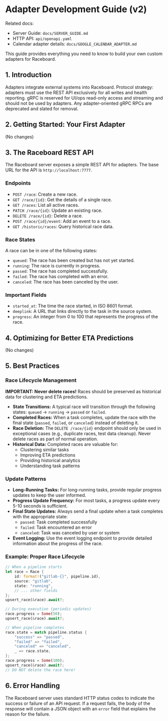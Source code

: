# Adapter Development Guide (v2)

Related docs:
- Server Guide: `docs/SERVER_GUIDE.md`
- HTTP API: `api/openapi.yaml`
- Calendar adapter details: `docs/GOOGLE_CALENDAR_ADAPTER.md`

This guide provides everything you need to know to build your own custom adapters for Raceboard.

## 1. Introduction

Adapters integrate external systems into Raceboard. Protocol strategy: adapters must use the REST API exclusively for all writes and health reporting. gRPC is reserved for UI/ops read-only access and streaming and should not be used by adapters. Any adapter-oriented gRPC RPCs are deprecated and slated for removal.

## 2. Getting Started: Your First Adapter

(No changes)

## 3. The Raceboard REST API

The Raceboard server exposes a simple REST API for adapters. The base URL for the API is `http://localhost:7777`.

### Endpoints

*   `POST /race`: Create a new race.
*   `GET /race/{id}`: Get the details of a single race.
*   `GET /races`: List all active races.
*   `PATCH /race/{id}`: Update an existing race.
*   `DELETE /race/{id}`: Delete a race.
*   `POST /race/{id}/event`: Add an event to a race.
*   `GET /historic/races`: Query historical race data.

### Race States

A race can be in one of the following states:

*   `queued`: The race has been created but has not yet started.
*   `running`: The race is currently in progress.
*   `passed`: The race has completed successfully.
*   `failed`: The race has completed with an error.
*   `canceled`: The race has been canceled by the user.

### Important Fields

*   `started_at`: The time the race started, in ISO 8601 format.
*   `deeplink`: A URL that links directly to the task in the source system.
*   `progress`: An integer from 0 to 100 that represents the progress of the race.

## 4. Optimizing for Better ETA Predictions

(No changes)

## 5. Best Practices

### Race Lifecycle Management

**IMPORTANT: Never delete races!** Races should be preserved as historical data for clustering and ETA predictions.

*   **State Transitions:** A typical race will transition through the following states: `queued` -> `running` -> `passed` or `failed`.
*   **Completed Races:** When a task completes, update the race with the final state (`passed`, `failed`, or `canceled`) instead of deleting it.
*   **Race Deletion:** The `DELETE /race/{id}` endpoint should only be used in exceptional cases (e.g., duplicate races, test data cleanup). Never delete races as part of normal operation.
*   **Historical Data:** Completed races are valuable for:
    - Clustering similar tasks
    - Improving ETA predictions
    - Providing historical analytics
    - Understanding task patterns

### Update Patterns

*   **Long-Running Tasks:** For long-running tasks, provide regular progress updates to keep the user informed.
*   **Progress Update Frequency:** For most tasks, a progress update every 5-10 seconds is sufficient.
*   **Final State Updates:** Always send a final update when a task completes with the appropriate state:
    - `passed`: Task completed successfully
    - `failed`: Task encountered an error
    - `canceled`: Task was canceled by user or system
*   **Event Logging:** Use the event logging endpoint to provide detailed information about the progress of the race.

### Example: Proper Race Lifecycle

```rust
// When a pipeline starts
let race = Race {
    id: format!("gitlab-{}", pipeline.id),
    source: "gitlab",
    state: "running",
    // ... other fields
};
upsert_race(&race).await?;

// During execution (periodic updates)
race.progress = Some(50);
upsert_race(&race).await?;

// When pipeline completes
race.state = match pipeline.status {
    "success" => "passed",
    "failed" => "failed",
    "canceled" => "canceled",
    _ => race.state,
};
race.progress = Some(100);
upsert_race(&race).await?;
// DO NOT delete the race here!
```

## 6. Error Handling

The Raceboard server uses standard HTTP status codes to indicate the success or failure of an API request. If a request fails, the body of the response will contain a JSON object with an `error` field that explains the reason for the failure.

